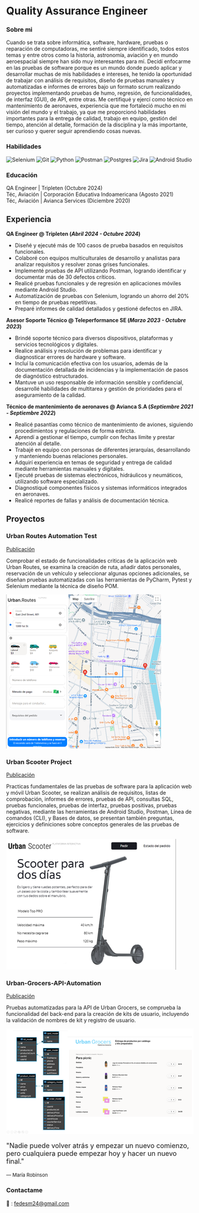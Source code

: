 # Quality Assurance Engineer

### Sobre mi

Cuando se trata sobre informática, software, hardware, pruebas o reparación de computadoras, me sentiré siempre identificado, todos estos temas y entre otros como la historia, astronomía, aviación y en mundo aeroespacial siempre han sido muy interesantes para mí. Decidí enfocarme en las pruebas de software porque es un mundo donde puedo aplicar y desarrollar muchas de mis habilidades e intereses, he tenido la oportunidad de trabajar con análisis de requisitos, diseño de pruebas manuales y automatizadas e informes de errores bajo un formato scrum realizando proyectos implementando pruebas de humo, regresión, de funcionalidades, de interfaz (GUI), de API, entre otras. Me certifiqué y ejercí como técnico en mantenimiento de aeronaves, experiencia que me fortaleció mucho en mi visión del mundo y el trabajo, ya que me proporcionó habilidades importantes para la entrega de calidad, trabajo en equipo, gestión del tiempo, atención al detalle, formación de la disciplina y la más importante, ser curioso y querer seguir aprendiendo cosas nuevas.


### Habilidades

![Selenium](https://img.shields.io/badge/Selenium-white?style=for-the-badge&logo=selenium&logoColor=black)
![Git](https://img.shields.io/badge/Git-white?style=for-the-badge&logo=git&logoColor=black)
![Python](https://img.shields.io/badge/Python-white?style=for-the-badge&logo=python&logoColor=black)
![Postman](https://img.shields.io/badge/Postman-white?style=for-the-badge&logo=postman&logoColor=black)
![Postgres](https://img.shields.io/badge/Postgres-white?style=for-the-badge&logo=postgresql&logoColor=black)
![Jira](https://img.shields.io/badge/Jira-white?style=for-the-badge&logo=jira&logoColor=black)
![Android Studio](https://img.shields.io/badge/Android%20Studio-white?style=for-the-badge&logo=android%20studio&logoColor=black)


### Educación

<p>QA Engineer | Tripleten (Octubre 2024)<br>Téc, Aviación | Corporación Educativa Indoamericana (Agosto 2021)
<br>Téc, Aviación | Avianca Services (Diciembre 2020)</p>

## Experiencia
**QA Engineer @ Tripleten (_Abril 2024 - Octubre 2024_)**
- Diseñé y ejecuté más de 100 casos de prueba basados en requisitos funcionales.
- Colaboré con equipos multiculturales de desarrollo y analistas para analizar requisitos y resolver zonas grises funcionales.
- Implementé pruebas de API utilizando Postman, logrando identificar y documentar más de 30 defectos críticos.
- Realicé pruebas funcionales y de regresión en aplicaciones móviles mediante Android Studio.
- Automatización de pruebas con Selenium, logrando un ahorro del 20% en tiempo de pruebas repetitivas.
- Preparé informes de calidad detallados y gestioné defectos en JIRA.

**Asesor Soporte Técnico @ Teleperformance SE (_Marzo 2023 - Octubre 2023_)**
- Brindé soporte técnico para diversos dispositivos, plataformas y servicios tecnológicos y digitales.
- Realice análisis y resolución de problemas para identificar y diagnosticar errores de hardware y software. 
- Incluí la comunicación efectiva con los usuarios, además de la documentación detallada de incidencias y la implementación de pasos de diagnóstico estructurados. 
- Mantuve un uso responsable de información sensible y confidencial, desarrollé habilidades de multitarea y gestión de prioridades para el aseguramiento de la calidad.

**Técnico de mantenimiento de aeronaves @ Avianca S.A  (_Septiembre 2021 - Septiembre 2022_)**
- Realicé pasantías como técnico de mantenimiento de aviones, siguiendo procedimientos y regulaciones de forma estricta.
- Aprendí a gestionar el tiempo, cumplir con fechas límite y prestar atención al detalle.
- Trabajé en equipo con personas de diferentes jerarquías, desarrollando y manteniendo buenas relaciones personales.
- Adquirí experiencia en temas de seguridad y entrega de calidad mediante herramientas manuales y digitales.
- Ejecuté pruebas de sistemas electrónicos, hidráulicos y neumáticos, utilizando software especializado.
- Diagnostiqué componentes físicos y sistemas informáticos integrados en aeronaves.
- Realicé reportes de fallas y análisis de documentación técnica.


## Proyectos
### Urban Routes Automation Test
[Publicación](https://github.com/fedesm1/Urban-Routes-Automation-Tests)

Comprobar el estado de funcionalidades criticas de la aplicación web Urban Routes, se examina la creación de ruta, añadir datos personales, reservación de un vehículo y seleccionar algunas opciones adicionales, se diseñan pruebas automatizadas con las herramientas de PyCharm, Pytest y Selenium mediante la técnica de diseño POM.

![Urban.Routes](Assets/img/S8UR.png)



### Urban Scooter Project
[Publicación](https://github.com/fedesm1/Urban-Scooter-Project)

Practicas fundamentales de las pruebas de software para la aplicación web y móvil Urban Scooter, se realizan análisis de requisitos, listas de comprobación, informes de errores, pruebas de API, consultas SQL, pruebas funcionales, pruebas de interfaz, pruebas positivas, pruebas negativas, mediante las herramientas de Android Studio, Postman, Línea de comandos (CLI), y Bases de datos, se presentan también preguntas, ejercicios y definiciones sobre conceptos generales de las pruebas de software.

![Urban.Scooter](Assets/img/PFUS.png)



### Urban-Grocers-API-Automation
[Publicación](https://github.com/fedesm1/Urban-Grocers-API-Automation)

Pruebas automatizadas para la API de Urban Grocers, se comprueba la funcionalidad del back-end para la creación de kits de usuario, incluyendo la validación de nombres de kit y registro de usuario.

![Urban.Grocers](Assets/img/S7UG.png)


<p style="font-size: 18px;">
"Nadie puede volver atrás y empezar un nuevo comienzo, pero cualquiera puede empezar hoy y hacer un nuevo final."</p>
<p style="font-size: 13px;"> — María Robinson </p>



### Contactame
📩 : fedesm24@gmail.com

